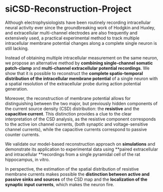 # siCSD-Reconstruction-Project

Although electrophysiologists have been routinely recording intracellular neural activity ever since the groundbreaking work of Hodgkin and Huxley, and extracellular multi-channel electrodes are also frequently and extensively used, a practical experimental method to track multiple intracellular membrane potential changes along a complete single neuron is still lacking.

Instead of obtaining multiple intracellular measurement on the same neuron, we propose an alternative method by **combining single-channel somatic patch-clamp** and **multi-channel extracellular potential recordings**. We show that it is possible to reconstruct the **complete spatio-temporal distribution of the intracellular membrane potential** of a single neuron with a spatial resolution of the extracellular probe during action potential generation.

Moreover, the reconstruction of membrane potential allows for distinguishing between the two major, but previously hidden components of the current source density (CSD) distribution: the **resistive** and the **capacitive current**. This distinction provides a clue to the clear interpretation of the CSD analysis, as the resistive component corresponds to the active ion channel currents, (both synaptic and voltage-sensitive channel currents), while the capacitive currents correspond to passive counter currents.

We validate our model-based reconstruction approach on **simulations** and demonstrate its application to experimental data using **paired extracellular and intracellular **recordings from a single pyramidal cell of the rat hippocampus, in vitro.

In perspective, the estimation of the spatial distribution of resistive membrane currents makes possible the **distinction between active and passive sinks and sources** of the CSD map and the **localization of the synaptic input currents**, which makes the neuron fire.
